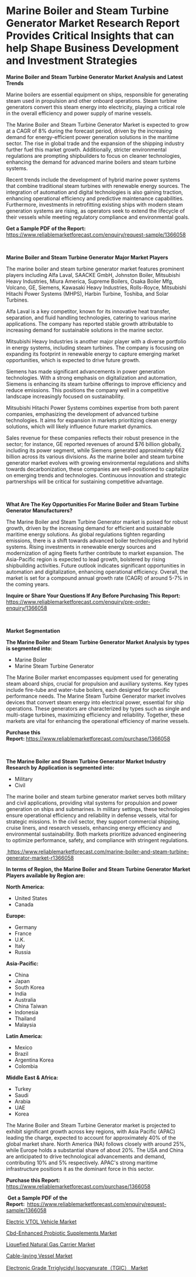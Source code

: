 <p><h1>Marine Boiler and Steam Turbine Generator Market Research Report Provides Critical Insights that can help Shape Business Development and Investment Strategies</h1></p><p><strong>Marine Boiler and Steam Turbine Generator Market Analysis and Latest Trends</strong></p>
<p><p>Marine boilers are essential equipment on ships, responsible for generating steam used in propulsion and other onboard operations. Steam turbine generators convert this steam energy into electricity, playing a critical role in the overall efficiency and power supply of marine vessels. </p><p>The Marine Boiler and Steam Turbine Generator Market is expected to grow at a CAGR of 8% during the forecast period, driven by the increasing demand for energy-efficient power generation solutions in the maritime sector. The rise in global trade and the expansion of the shipping industry further fuel this market growth. Additionally, stricter environmental regulations are prompting shipbuilders to focus on cleaner technologies, enhancing the demand for advanced marine boilers and steam turbine systems. </p><p>Recent trends include the development of hybrid marine power systems that combine traditional steam turbines with renewable energy sources. The integration of automation and digital technologies is also gaining traction, enhancing operational efficiency and predictive maintenance capabilities. Furthermore, investments in retrofitting existing ships with modern steam generation systems are rising, as operators seek to extend the lifecycle of their vessels while meeting regulatory compliance and environmental goals.</p></p>
<p><strong>Get a Sample PDF of the Report:&nbsp;</strong> <a href="https://www.reliablemarketforecast.com/enquiry/request-sample/1366058?utm_campaign=1899&utm_medium=2&utm_source=Github&utm_content=ia&utm_term=22032025&utm_id=marine-boiler-and-steam-turbine-generator">https://www.reliablemarketforecast.com/enquiry/request-sample/1366058</a></p>
<p>&nbsp;</p>
<p><strong>Marine Boiler and Steam Turbine Generator Major Market Players</strong></p>
<p><p>The marine boiler and steam turbine generator market features prominent players including Alfa Laval, SAACKE GmbH, Johnston Boiler, Mitsubishi Heavy Industries, Miura America, Supreme Boilers, Osaka Boiler Mfg, Volcano, GE, Siemens, Kawasaki Heavy Industries, Rolls-Royce, Mitsubishi Hitachi Power Systems (MHPS), Harbin Turbine, Toshiba, and Solar Turbines.</p><p>Alfa Laval is a key competitor, known for its innovative heat transfer, separation, and fluid handling technologies, catering to various marine applications. The company has reported stable growth attributable to increasing demand for sustainable solutions in the marine sector. </p><p>Mitsubishi Heavy Industries is another major player with a diverse portfolio in energy systems, including steam turbines. The company is focusing on expanding its footprint in renewable energy to capture emerging market opportunities, which is expected to drive future growth.</p><p>Siemens has made significant advancements in power generation technologies. With a strong emphasis on digitalization and automation, Siemens is enhancing its steam turbine offerings to improve efficiency and reduce emissions. This positions the company well in a competitive landscape increasingly focused on sustainability.</p><p>Mitsubishi Hitachi Power Systems combines expertise from both parent companies, emphasizing the development of advanced turbine technologies. It aims for expansion in markets prioritizing clean energy solutions, which will likely influence future market dynamics.</p><p>Sales revenue for these companies reflects their robust presence in the sector; for instance, GE reported revenues of around $76 billion globally, including its power segment, while Siemens generated approximately €62 billion across its various divisions. As the marine boiler and steam turbine generator market evolves with growing environmental regulations and shifts towards decarbonization, these companies are well-positioned to capitalize on emerging trends and technologies. Continuous innovation and strategic partnerships will be critical for sustaining competitive advantage.</p></p>
<p>&nbsp;</p>
<p><strong>What Are The Key Opportunities For Marine Boiler and Steam Turbine Generator Manufacturers?</strong></p>
<p><p>The Marine Boiler and Steam Turbine Generator market is poised for robust growth, driven by the increasing demand for efficient and sustainable maritime energy solutions. As global regulations tighten regarding emissions, there is a shift towards advanced boiler technologies and hybrid systems. Rising investments in renewable energy sources and modernization of aging fleets further contribute to market expansion. The Asia-Pacific region is expected to lead growth, bolstered by rising shipbuilding activities. Future outlook indicates significant opportunities in automation and digitalization, enhancing operational efficiency. Overall, the market is set for a compound annual growth rate (CAGR) of around 5-7% in the coming years.</p></p>
<p><strong>Inquire or Share Your Questions If Any Before Purchasing This Report:</strong> <a href="https://www.reliablemarketforecast.com/enquiry/pre-order-enquiry/1366058?utm_campaign=1899&utm_medium=2&utm_source=Github&utm_content=ia&utm_term=22032025&utm_id=marine-boiler-and-steam-turbine-generator">https://www.reliablemarketforecast.com/enquiry/pre-order-enquiry/1366058</a></p>
<p>&nbsp;</p>
<p><strong>Market Segmentation</strong></p>
<p><strong>The Marine Boiler and Steam Turbine Generator Market Analysis by types is segmented into:</strong></p>
<p><ul><li>Marine Boiler</li><li>Marine Steam Turbine Generator</li></ul></p>
<p><p>The Marine Boiler market encompasses equipment used for generating steam aboard ships, crucial for propulsion and auxiliary systems. Key types include fire-tube and water-tube boilers, each designed for specific performance needs. The Marine Steam Turbine Generator market involves devices that convert steam energy into electrical power, essential for ship operations. These generators are characterized by types such as single and multi-stage turbines, maximizing efficiency and reliability. Together, these markets are vital for enhancing the operational efficiency of marine vessels.</p></p>
<p><strong>Purchase this Report:&nbsp;</strong><a href="https://www.reliablemarketforecast.com/purchase/1366058?utm_campaign=1899&utm_medium=2&utm_source=Github&utm_content=ia&utm_term=22032025&utm_id=marine-boiler-and-steam-turbine-generator">https://www.reliablemarketforecast.com/purchase/1366058</a></p>
<p>&nbsp;</p>
<p><strong>The Marine Boiler and Steam Turbine Generator Market Industry Research by Application is segmented into:</strong></p>
<p><ul><li>Military</li><li>Civil</li></ul></p>
<p><p>The marine boiler and steam turbine generator market serves both military and civil applications, providing vital systems for propulsion and power generation on ships and submarines. In military settings, these technologies ensure operational efficiency and reliability in defense vessels, vital for strategic missions. In the civil sector, they support commercial shipping, cruise liners, and research vessels, enhancing energy efficiency and environmental sustainability. Both markets prioritize advanced engineering to optimize performance, safety, and compliance with stringent regulations.</p></p>
<p><a href="https://www.reliablemarketforecast.com/marine-boiler-and-steam-turbine-generator-market-r1366058?utm_campaign=1899&utm_medium=2&utm_source=Github&utm_content=ia&utm_term=22032025&utm_id=marine-boiler-and-steam-turbine-generator">&nbsp;https://www.reliablemarketforecast.com/marine-boiler-and-steam-turbine-generator-market-r1366058</a></p>
<p><strong>In terms of Region, the Marine Boiler and Steam Turbine Generator Market Players available by Region are:</strong></p>
<p>
    <p> <strong> North America: </strong>
        <ul>
            <li>United States</li>
            <li>Canada</li>
        </ul>
        </p> 
    <p> <strong> Europe: </strong>
        <ul>
            <li>Germany</li>
            <li>France</li>
            <li>U.K.</li>
            <li>Italy</li>
            <li>Russia</li>
        </ul>
        </p> 
    <p> <strong> Asia-Pacific: </strong>
        <ul>
            <li>China</li>
            <li>Japan</li>
            <li>South Korea</li>
            <li>India</li>
            <li>Australia</li>
            <li>China Taiwan</li>
            <li>Indonesia</li>
            <li>Thailand</li>
            <li>Malaysia</li>
        </ul>
        </p> 
    <p> <strong> Latin America: </strong>
        <ul>
            <li>Mexico</li>
            <li>Brazil</li>
            <li>Argentina Korea</li>
            <li>Colombia</li>
        </ul>
        </p> 
    <p> <strong> Middle East & Africa: </strong>
        <ul>
            <li>Turkey</li>
            <li>Saudi</li>
            <li>Arabia</li>
            <li>UAE</li>
            <li>Korea</li>
        </ul>
    </p>
    </p>
<p><p>The Marine Boiler and Steam Turbine Generator market is projected to exhibit significant growth across key regions, with Asia Pacific (APAC) leading the charge, expected to account for approximately 40% of the global market share. North America (NA) follows closely with around 25%, while Europe holds a substantial share of about 20%. The USA and China are anticipated to drive technological advancements and demand, contributing 10% and 5% respectively. APAC's strong maritime infrastructure positions it as the dominant force in this sector.</p></p>
<p><strong>Purchase this Report: </strong><a href="https://www.reliablemarketforecast.com/purchase/1366058?utm_campaign=1899&utm_medium=2&utm_source=Github&utm_content=ia&utm_term=22032025&utm_id=marine-boiler-and-steam-turbine-generator">https://www.reliablemarketforecast.com/purchase/1366058</a></p>
<p>&nbsp;<strong>Get a Sample PDF of the Report:&nbsp;&nbsp;</strong><a href="https://www.reliablemarketforecast.com/enquiry/request-sample/1366058?utm_campaign=1899&utm_medium=2&utm_source=Github&utm_content=ia&utm_term=22032025&utm_id=marine-boiler-and-steam-turbine-generator">https://www.reliablemarketforecast.com/enquiry/request-sample/1366058</a></p>
<p><strong></strong></p>
<p><p><a href="https://github.com/drissahrouk/Market-Research-Report-List-1/blob/main/electric-vtol-vehicle-market.md?utm_campaign=1899&utm_medium=2&utm_source=Github&utm_content=ia&utm_term=22032025&utm_id=marine-boiler-and-steam-turbine-generator">Electric VTOL Vehicle Market</a></p><p><a href="https://github.com/rogetspate12/Market-Research-Report-List-1/blob/main/cbd-enhanced-probiotic-supplements-market.md?utm_campaign=1899&utm_medium=2&utm_source=Github&utm_content=ia&utm_term=22032025&utm_id=marine-boiler-and-steam-turbine-generator">Cbd-Enhanced Probiotic Supplements Market</a></p><p><a href="https://github.com/iontahoehlct/Market-Research-Report-List-1/blob/main/liquefied-natural-gas-carrier-market.md?utm_campaign=1899&utm_medium=2&utm_source=Github&utm_content=ia&utm_term=22032025&utm_id=marine-boiler-and-steam-turbine-generator">Liquefied Natural Gas Carrier Market</a></p><p><a href="https://github.com/nxauwedaroui2/Market-Research-Report-List-1/blob/main/cable-laying-vessel-market.md?utm_campaign=1899&utm_medium=2&utm_source=Github&utm_content=ia&utm_term=22032025&utm_id=marine-boiler-and-steam-turbine-generator">Cable-laying Vessel Market</a></p><p><a href="https://github.com/sahoolipko6f/Market-Research-Report-List-1/blob/main/electronic-grade-trriglycidyl-isocyanuratetgic-market.md?utm_campaign=1899&utm_medium=2&utm_source=Github&utm_content=ia&utm_term=22032025&utm_id=marine-boiler-and-steam-turbine-generator">Electronic Grade Trriglycidyl Isocyanurate（TGIC） Market</a></p></p>
